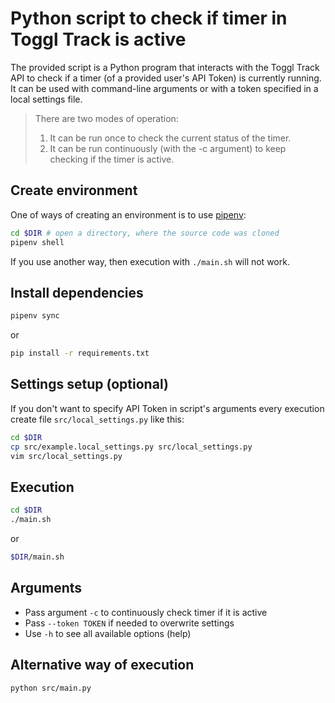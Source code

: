 # Python script to check if timer in Toggl Track is active

The provided script is a Python program that interacts with the Toggl Track API to check if a timer (of a provided user's API Token) is currently running. It can be used with command-line arguments or with a token specified in a local settings file.

> There are two modes of operation:
> 1. It can be run once to check the current status of the timer.
> 2. It can be run continuously (with the -c argument) to keep checking if the timer is active.

## Create environment

One of ways of creating an environment is to use [pipenv](https://github.com/pypa/pipenv):

```sh
cd $DIR # open a directory, where the source code was cloned
pipenv shell
```

If you use another way, then execution with `./main.sh` will not work.

## Install dependencies

```sh
pipenv sync
```

or

```sh
pip install -r requirements.txt
```

## Settings setup (optional)

If you don't want to specify API Token in script's arguments every execution create file `src/local_settings.py` like
this:

```sh
cd $DIR
cp src/example.local_settings.py src/local_settings.py
vim src/local_settings.py
```

## Execution

```sh
cd $DIR
./main.sh
```

or

```sh
$DIR/main.sh
```

## Arguments

- Pass argument `-c` to continuously check timer if it is active
- Pass `--token TOKEN` if needed to overwrite settings
- Use `-h` to see all available options (help)

## Alternative way of execution

```sh
python src/main.py
```
